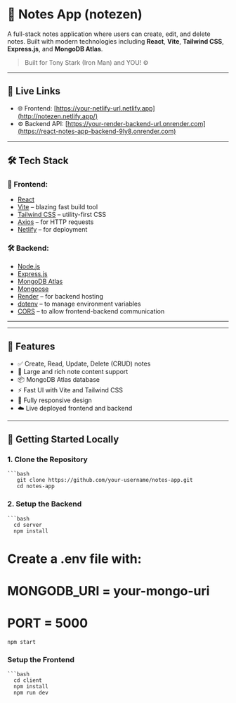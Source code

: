 # 📝 Notes App (notezen)

A full-stack notes application where users can create, edit, and delete notes. Built with modern technologies including **React**, **Vite**, **Tailwind CSS**, **Express.js**, and **MongoDB Atlas**.

> Built for Tony Stark (Iron Man) and YOU! ⚙️

---

## 🔗 Live Links

- 🌐 Frontend: [https://your-netlify-url.netlify.app](http://notezen.netlify.app/)
- ⚙️ Backend API: [https://your-render-backend-url.onrender.com](https://react-notes-app-backend-9ly8.onrender.com)

---

## 🛠️ Tech Stack

### 🚀 Frontend:
- [React](https://reactjs.org/)
- [Vite](https://vitejs.dev/) – blazing fast build tool
- [Tailwind CSS](https://tailwindcss.com/) – utility-first CSS
- [Axios](https://axios-http.com/) – for HTTP requests
- [Netlify](https://netlify.com/) – for deployment

### 🛠️ Backend:
- [Node.js](https://nodejs.org/)
- [Express.js](https://expressjs.com/)
- [MongoDB Atlas](https://www.mongodb.com/cloud/atlas)
- [Mongoose](https://mongoosejs.com/)
- [Render](https://render.com/) – for backend hosting
- [dotenv](https://www.npmjs.com/package/dotenv) – to manage environment variables
- [CORS](https://www.npmjs.com/package/cors) – to allow frontend-backend communication

---


---

## 🌟 Features

- ✅ Create, Read, Update, Delete (CRUD) notes
- 🧠 Large and rich note content support
- 📦 MongoDB Atlas database
- ⚡ Fast UI with Vite and Tailwind CSS
- 📱 Fully responsive design
- ☁️ Live deployed frontend and backend

---

## 🔧 Getting Started Locally

### 1. Clone the Repository
    ```bash
       git clone https://github.com/your-username/notes-app.git
       cd notes-app

###  2. Setup the Backend
    ```bash
      cd server
      npm install
# Create a .env file with:
# MONGODB_URI = your-mongo-uri
# PORT = 5000
    npm start
    
### Setup the Frontend
    ```bash
      cd client
      npm install
      npm run dev


